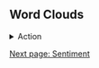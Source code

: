 
## Word Clouds


<details>
<summary>Action</summary>
<br>
![Old Action Word Cloud](images/wordclouds/OldActionWC.JPG)

![New Action Word Cloud](images/wordclouds/NewActionWC.JPG)
</details>








[Next page: Sentiment](sentiment.md)
